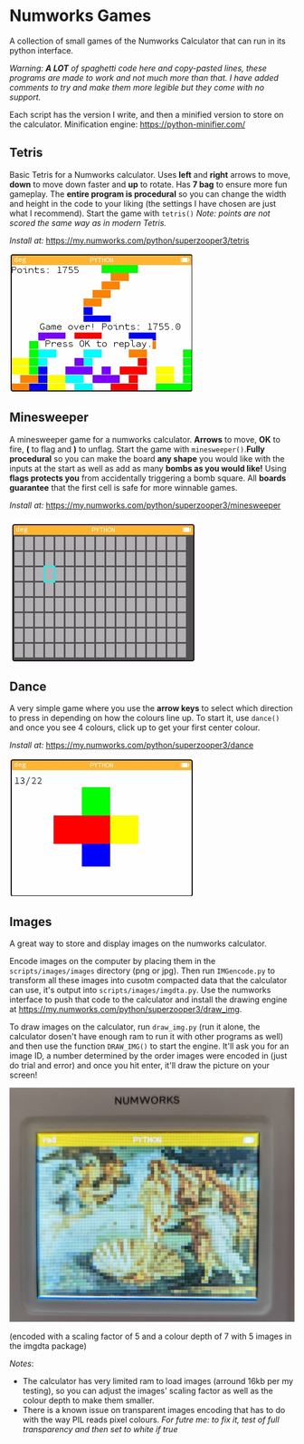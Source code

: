 # Numworks Games

 A collection of small games of the Numworks Calculator that can run in its python interface.

 *Warning: **A LOT** of spaghetti code here and copy-pasted lines, these programs are made to work and not much more than that. I have added comments to try and make them more legible but they come with no support.*

 Each script has the version I write, and then a minified version to store on the calculator. Minification engine: https://python-minifier.com/

## Tetris

Basic Tetris for a Numworks calculator.  Uses **left** and **right** arrows to move, **down** to move down faster and **up** to rotate. Has **7 bag** to ensure more fun gameplay. The **entire program is procedural** so you can change the width and height in the code to your liking (the settings I have chosen are just what I recommend). Start the game with `tetris()` *Note: points are not scored the same way as in modern Tetris.*

*Install at:* https://my.numworks.com/python/superzooper3/tetris

![Tetris example image](readmeassets/tetris.jpg)

## Minesweeper

A minesweeper game for a numworks calculator. **Arrows** to move, **OK** to fire, **(** to flag and **)** to unflag. Start the game with `minesweeper()`.**Fully procedural** so you can make the board **any shape** you would like with the inputs at the start as well as add as many **bombs as you would like!** Using **flags protects you** from accidentally triggering a bomb square. All **boards guarantee** that the first cell is safe for more winnable games.

*Install at:* https://my.numworks.com/python/superzooper3/minesweeper

![minesweeper example image](readmeassets/minesweeper.jpg)

## Dance

A very simple game where you use the **arrow keys** to select which direction to press in depending on how the colours line up. To start it, use `dance()` and once you see 4 colours, click up to get your first center colour.

*Install at:* https://my.numworks.com/python/superzooper3/dance

![Dance example image](readmeassets/dance.jpg)

## Images

A great way to store and display images on the numworks calculator.

Encode images on the computer by placing them in the `scripts/images/images` directory (png or jpg). Then run `IMGencode.py` to transform all these images into cusotm compacted data that the calculator can use, it's output into `scripts/images/imgdta.py`. Use the numworks interface to push that code to the calculator and install the drawing engine at https://my.numworks.com/python/superzooper3/draw_img.

To draw images on the calculator, run `draw_img.py` (run it alone, the calculator dosen't have enough ram to run it with other programs as well) and then use the function `DRAW_IMG()` to start the engine. It'll ask you for an image ID, a number determined by the order images were encoded in (just do trial and error) and once you hit enter, it'll draw the picture on your screen!

![Image decoder example image](readmeassets/img.jpg) 

(encoded with a scaling factor of 5 and a colour depth of 7 with 5 images in the imgdta package)

*Notes*:

- The calculator has very limited ram to load images (arround 16kb per my testing), so you can adjust the images' scaling factor as well as the colour depth to make them smaller.
- There is a known issue on transparent images encoding that has to do with the way PIL reads pixel colours. *For futre me: to fix it, test of full transparency and then set to white if true*
